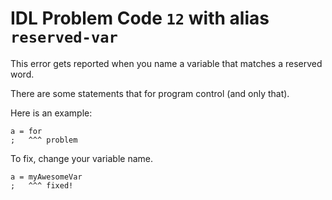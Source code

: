 # IDL Problem Code `12` with alias `reserved-var`

<!--@include: ./severity/execution_error.md-->

This error gets reported when you name a variable that matches a reserved word.

There are some statements that for program control (and only that).

Here is an example:

```idl
a = for
;   ^^^ problem
```

To fix, change your variable name.

```idl
a = myAwesomeVar
;   ^^^ fixed!
```

